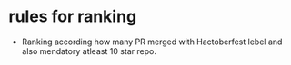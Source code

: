 # rules for ranking 

- Ranking according how many PR merged with Hactoberfest lebel and also mendatory atleast 10 star repo.
